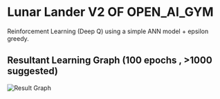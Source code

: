# Lunar Lander V2 OF OPEN_AI_GYM

Reinforcement Learning (Deep Q) using a simple ANN model + epsilon greedy.

## Resultant Learning Graph (100 epochs , >1000 suggested)

<img src="https://github.com/PratikGarai/Lunar-Lander-DeepQ/learning_graph.png" alt="Result Graph"></img>